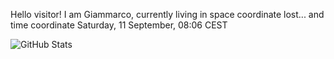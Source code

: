 Hello visitor! I am Giammarco, currently living in space coordinate lost... and time coordinate Saturday, 11 September, 08:06 CEST

![GitHub Stats](https://github-readme-stats.vercel.app/api?username=grcasanova)
